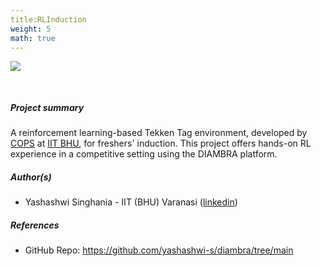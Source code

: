 ```yaml
---
title:RLInduction
weight: 5
math: true
---
```


<!-- Image of the project -->
<figure style="margin-bottom:0px; margin-top:0px; margin-right:auto; margin-left:auto; width: 100%;">
  <img src="../../images/projects/RLInduction.jpg" style="margin-top:0px;margin-bottom:30px;">
</figure>

##### Project summary <!-- Brief description of the project -->

A reinforcement learning-based Tekken Tag environment, developed by [COPS](https://www.copsiitbhu.co.in/) at [IIT BHU](https://www.iitbhu.ac.in/), for freshers' induction. This project offers hands-on RL experience in a competitive setting using the DIAMBRA platform.

##### Author(s) <!-- Project Authors (optionally add links to their linkedin page, github profile, etc) -->

- Yashashwi Singhania - IIT (BHU) Varanasi (<a href="https://www.linkedin.com/in/yashashwis/" target="_blank">linkedin</a>)

##### References <!-- Add related links of interest, like: web pages, github repo, paper(s), linkedin pages -->

- GitHub Repo: <a href="https://github.com/yashashwi-s/diambra/tree/main" target="_blank">https://github.com/yashashwi-s/diambra/tree/main</a>

##### <!-- Add sponsors (if any), with optional links to their website, linkedin page, etc) -->
